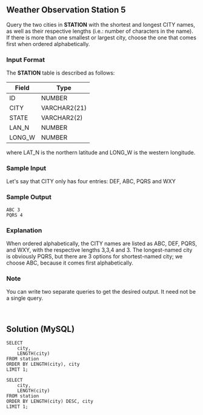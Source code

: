 [comment]: <> (Written: 23-Mar-2020)

## Weather Observation Station 5
Query the two cities in **STATION** with the shortest and longest CITY names, as well as their respective lengths (i.e.: number of characters in the name). 
If there is more than one smallest or largest city, choose the one that comes first when ordered alphabetically.

### Input Format
The **STATION** table is described as follows:

| Field  | Type         |
|--------|--------------|
| ID     | NUMBER       |
| CITY   | VARCHAR2(21) |
| STATE  | VARCHAR2(2)  |
| LAN_N  | NUMBER       |
| LONG_W | NUMBER       |

where LAT_N is the northern latitude and LONG_W is the western longitude.

### Sample Input
Let's say that CITY only has four entries: DEF, ABC, PQRS and WXY

### Sample Output
```
ABC 3
PQRS 4
```

### Explanation
When ordered alphabetically, the CITY names are listed as ABC, DEF, PQRS, and WXY, with the respective lengths 3,3,4 and 3. 
The longest-named city is obviously PQRS, but there are 3 options for shortest-named city; we choose ABC, because it comes first alphabetically.

### Note
You can write two separate queries to get the desired output. It need not be a single query.

&nbsp;
## Solution (MySQL)
```
SELECT 
	city, 
	LENGTH(city) 
FROM station 
ORDER BY LENGTH(city), city 
LIMIT 1;

SELECT 
	city, 
	LENGTH(city) 
FROM station 
ORDER BY LENGTH(city) DESC, city 
LIMIT 1;
```